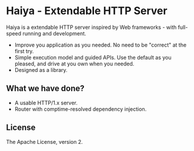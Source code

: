 # Haiya - Extendable HTTP Server

Haiya is a extendable HTTP server inspired by Web frameworks - with full-speed running and development.

- Improve you application as you needed. No need to be "correct" at the first try.
- Simple execution model and guided APIs. Use the default as you pleased, and drive at you own when you needed.
- Designed as a library.

## What we have done?

- A usable HTTP/1.x server.
- Router with comptime-resolved dependency injection.

## License

The Apache License, version 2.
